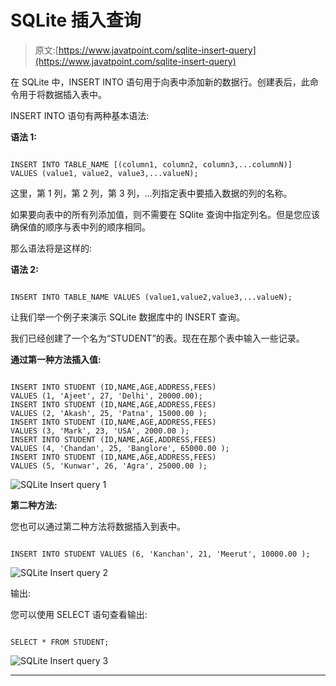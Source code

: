 # SQLite 插入查询

> 原文:[https://www.javatpoint.com/sqlite-insert-query](https://www.javatpoint.com/sqlite-insert-query)

在 SQLite 中，INSERT INTO 语句用于向表中添加新的数据行。创建表后，此命令用于将数据插入表中。

INSERT INTO 语句有两种基本语法:

**语法 1:**

```

INSERT INTO TABLE_NAME [(column1, column2, column3,...columnN)]  
VALUES (value1, value2, value3,...valueN); 

```

这里，第 1 列，第 2 列，第 3 列，...列指定表中要插入数据的列的名称。

如果要向表中的所有列添加值，则不需要在 SQlite 查询中指定列名。但是您应该确保值的顺序与表中列的顺序相同。

那么语法将是这样的:

**语法 2:**

```

INSERT INTO TABLE_NAME VALUES (value1,value2,value3,...valueN); 

```

让我们举一个例子来演示 SQLite 数据库中的 INSERT 查询。

我们已经创建了一个名为“STUDENT”的表。现在在那个表中输入一些记录。

**通过第一种方法插入值:**

```

INSERT INTO STUDENT (ID,NAME,AGE,ADDRESS,FEES)
VALUES (1, 'Ajeet', 27, 'Delhi', 20000.00);
INSERT INTO STUDENT (ID,NAME,AGE,ADDRESS,FEES)
VALUES (2, 'Akash', 25, 'Patna', 15000.00 );
INSERT INTO STUDENT (ID,NAME,AGE,ADDRESS,FEES)
VALUES (3, 'Mark', 23, 'USA', 2000.00 );
INSERT INTO STUDENT (ID,NAME,AGE,ADDRESS,FEES)
VALUES (4, 'Chandan', 25, 'Banglore', 65000.00 );
INSERT INTO STUDENT (ID,NAME,AGE,ADDRESS,FEES)
VALUES (5, 'Kunwar', 26, 'Agra', 25000.00 );

```

![SQLite Insert query 1](../Images/a1584ae1ef16a7a6e4a7fdc68c60198f.png)

**第二种方法:**

您也可以通过第二种方法将数据插入到表中。

```

INSERT INTO STUDENT VALUES (6, 'Kanchan', 21, 'Meerut', 10000.00 );

```

![SQLite Insert query 2](../Images/10201a34b12e1cc8f561e2f6b3842128.png)

输出:

您可以使用 SELECT 语句查看输出:

```

SELECT * FROM STUDENT;

```

![SQLite Insert query 3](../Images/08651c933cb30a9cd3ab5200cc04053e.png)

* * *